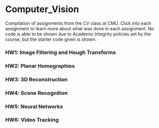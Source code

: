 # Computer_Vision
Compilation of assignments from the CV class at CMU. Click into each assignment to learn more about what was done in each assignment. No code is able to be shown due to Academic Integrity policies set by the course, but the starter code given is shown. 

### HW1: Image Filtering and Hough Transforms

### HW2: Planar Homographies 

### HW3: 3D Reconstruction 

### HW4: Scene Recognition 

### HW5: Neural Networks 

### HW6: Video Tracking
